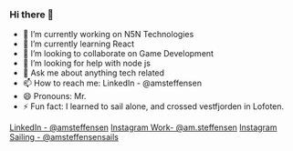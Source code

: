 ### Hi there 👋

- 🔭 I’m currently working on N5N Technologies
- 🌱 I’m currently learning React
- 👯 I’m looking to collaborate on Game Development
- 🤔 I’m looking for help with node js
- 💬 Ask me about anything tech related
- 📫 How to reach me: LinkedIn - @amsteffensen
- 😄 Pronouns: Mr. 
- ⚡ Fun fact: I learned to sail alone, and crossed vestfjorden in Lofoten. 

[LinkedIn - @amsteffensen](https://www.linkedin.com/in/amsteffensen/)
[Instagram Work- @am.steffensen](https://www.instagram.com/am.steffensen/) 
[Instagram Sailing - @amsteffensensails](https://www.instagram.com/amsteffensensails/)
